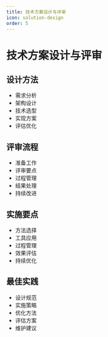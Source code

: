 ```yaml
---
title: 技术方案设计与评审
icon: solution-design
order: 5
---
```


# 技术方案设计与评审

## 设计方法
- 需求分析
- 架构设计
- 技术选型
- 实现方案
- 评估优化

## 评审流程
- 准备工作
- 评审要点
- 过程管理
- 结果处理
- 持续改进

## 实施要点
- 方法选择
- 工具应用
- 过程管理
- 效果评估
- 持续优化

## 最佳实践
- 设计规范
- 实施策略
- 优化方法
- 评估方案
- 维护建议
